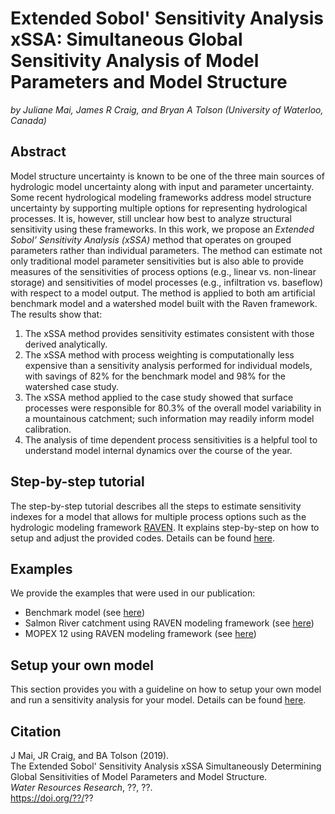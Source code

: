 # Extended Sobol' Sensitivity Analysis xSSA: Simultaneous Global Sensitivity Analysis of Model Parameters and Model Structure
*by Juliane Mai, James R Craig, and Bryan A Tolson (University of Waterloo, Canada)*

## Abstract
Model structure uncertainty is known to be one of the three main sources of hydrologic model uncertainty along with input and parameter uncertainty. Some recent hydrological modeling frameworks address model structure uncertainty by supporting multiple options for representing hydrological processes. It is, however, still unclear how best to analyze structural sensitivity using these frameworks. In this work, we propose an *Extended Sobol’ Sensitivity Analysis (xSSA)* method that operates on grouped parameters rather than individual parameters. The method can estimate not only traditional model parameter sensitivities but is also able to provide measures of the sensitivities of process options (e.g., linear vs. non-linear storage) and sensitivities of model processes (e.g., infiltration vs. baseflow) with respect to a model output. The method is applied to both am artificial benchmark model and a watershed model built with the Raven framework. The results show that: 
1. The xSSA method provides sensitivity estimates consistent with those derived analytically. 
2. The xSSA method with process weighting is computationally less expensive than a sensitivity analysis performed for individual models, with savings of 82% for the benchmark model and 98% for the watershed case study. 
3. The xSSA method applied to the case study showed that surface processes were responsible for 80.3% of the overall model variability in a mountainous catchment; such information may readily inform model calibration. 
4. The analysis of time dependent process sensitivities is a helpful tool to understand model internal dynamics over the course of the year.

## Step-by-step tutorial
The step-by-step tutorial describes all the steps to estimate sensitivity indexes for a model that allows for multiple process options such as the hydrologic modeling framework [RAVEN](http://raven.uwaterloo.ca). It explains step-by-step on how to setup and adjust the provided codes. Details can be found [here](https://github.com/julemai/xSSA/wiki/Step-by-step-tutorial).

## Examples
We provide the examples that were used in our publication:
- Benchmark model (see [here](https://github.com/julemai/xSSA/wiki/Examples#benchmark-model))
- Salmon River catchment using RAVEN modeling framework (see [here](https://github.com/julemai/xSSA/wiki/Examples#salmon-river-catchment-using-raven-hydrologic-modeling-framework))
- MOPEX 12 using RAVEN modeling framework (see [here](https://github.com/julemai/xSSA/wiki/Examples#mopex-12-using-raven-hydrologic-modeling-framework))

## Setup your own model
This section provides you with a guideline on how to setup your own model and run a sensitivity analysis for your model. Details can be found [here](https://github.com/julemai/xSSA/wiki/Setup-your-own-model).

## Citation
J Mai, JR Craig, and BA Tolson (2019). <br>
The Extended Sobol' Sensitivity Analysis xSSA Simultaneously Determining Global Sensitivities of Model Parameters and Model Structure. <br>
*Water Resources Research*, ??, ??.<br>
https://doi.org/??/??

